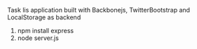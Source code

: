 Task lis application built with Backbonejs, TwitterBootstrap and LocalStorage as backend

1. npm install express
2. node server.js
